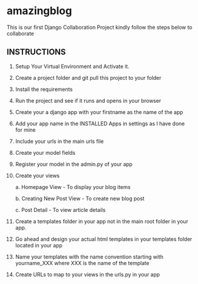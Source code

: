 # amazingblog
This is our first Django Collaboration Project kindly follow the steps below to collaborate

## INSTRUCTIONS
1. Setup Your Virtual Environment and Activate it.
2. Create a project folder and git pull this project to your folder
3. Install the requirements
4. Run the project and see if it runs and opens in your browser
5. Create your a django app with your firstname as the name of the app
6. Add your app name in the INSTALLED Apps in settings as I have done for mine
7. Include your urls in the main urls file
8. Create your model fields
9. Register your model in the admin.py of your app
10. Create your views

    a. Homepage View - To display your blog items
    
    b. Creating New Post View - To create new blog post
    
    c. Post Detail - To view article details

11. Create a templates folder in your app not in the main root folder in your app.
12. Go ahead and design your actual html templates in your templates folder located in your app
13. Name your templates with the name convention starting with yourname_XXX where XXX is the name of the template
14. Create URLs to map to your views in the urls.py in your app
